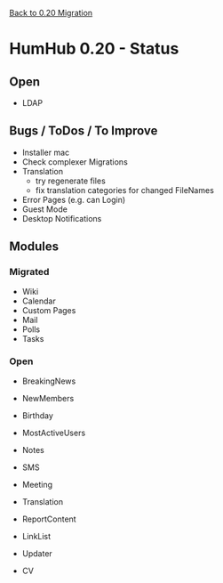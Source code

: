 [Back to 0.20 Migration](dev-migrate-0.20.md)

# HumHub 0.20 - Status

## Open 

- LDAP 

## Bugs / ToDos / To Improve

- Installer mac
- Check complexer Migrations
- Translation
	- try regenerate files
	- fix translation categories for changed FileNames
- Error Pages (e.g. can Login)
- Guest Mode
- Desktop Notifications

## Modules

### Migrated

- Wiki
- Calendar
- Custom Pages
- Mail
- Polls
- Tasks

### Open

- BreakingNews
- NewMembers
- Birthday
- MostActiveUsers
- Notes
- SMS

- Meeting
- Translation
- ReportContent
- LinkList
- Updater
- CV